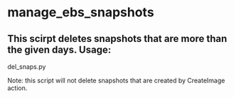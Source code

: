 manage_ebs_snapshots
====================

This scirpt deletes snapshots that are more than the given days.
Usage:
------------------
del_snaps.py <no of days> <volume id>

Note: this script will not delete snapshots that are created by CreateImage action.
